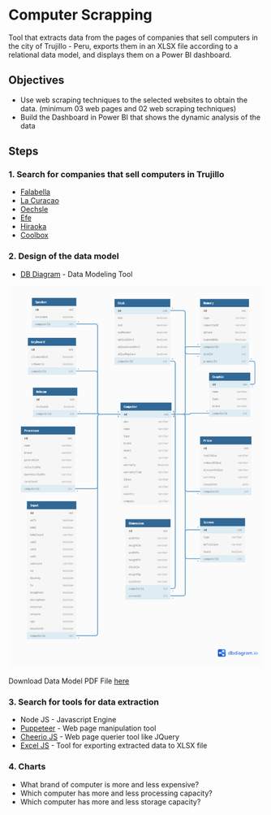 <!--
Created: Thu Nov 18 2021 12:56:11 GMT-0400 (hora de Bolivia)
Modified: Wed Nov 24 2021 14:48:59 GMT-0400 (hora de Bolivia)
-->

# Computer Scrapping

Tool that extracts data from the pages of companies that sell computers in the city of Trujillo - Peru, exports them in an XLSX file according to a relational data model, and displays them on a Power BI dashboard.

## Objectives

* Use web scraping techniques to the selected websites to obtain the data. (minimum 03 web pages and 02 web scraping techniques)
* Build the Dashboard in Power BI that shows the dynamic analysis of the data

## Steps

### 1. Search for companies that sell computers in Trujillo

* [Falabella](https://www.falabella.com.pe/)
* [La Curacao](https://www.lacuracao.pe/)
* [Oechsle](https://www.oechsle.pe/)
* [Efe](https://www.efe.com.pe/)
* [Hiraoka](https://hiraoka.com.pe/)
* [Coolbox](https://www.coolbox.pe/)

### 2. Design of the data model

* [DB Diagram](https://dbdiagram.io/) - Data Modeling Tool

![datamodel](https://raw.githubusercontent.com/MichaellAlavedraMunayco/computer-scrapping/main/.github/images/computers.database.png)

Download Data Model PDF File [here](https://raw.githubusercontent.com/MichaellAlavedraMunayco/computer-scrapping/main/.github/docs/computers.database.pdf)

### 3. Search for tools for data extraction

* Node JS - Javascript Engine
* [Puppeteer](https://www.npmjs.com/package/puppeteer) - Web page manipulation tool
* [Cheerio JS](https://www.npmjs.com/package/cheerio) - Web page querier tool like JQuery
* [Excel JS](https://www.npmjs.com/package/exceljs) - Tool for exporting extracted data to XLSX file

### 4. Charts

* What brand of computer is more and less expensive?
* Which computer has more and less processing capacity?
* Which computer has more and less storage capacity?
